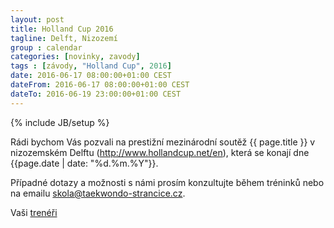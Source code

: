 ```yaml
---
layout: post
title: Holland Cup 2016
tagline: Delft, Nizozemí
group : calendar
categories: [novinky, zavody]
tags : [závody, "Holland Cup", 2016]
date: 2016-06-17 08:00:00+01:00 CEST
dateFrom: 2016-06-17 08:00:00+01:00 CEST
dateTo: 2016-06-19 23:00:00+01:00 CEST
---
```

{% include JB/setup %}

Rádi bychom Vás pozvali na prestižní mezinárodní soutěž {{ page.title }} v nizozemském Delftu (http://www.hollandcup.net/en), která se konají dne {{page.date | date: "%d.%m.%Y"}}.

Případné dotazy a možnosti s námi prosím konzultujte během tréninků nebo na emailu <a href="mailto:skola@taekwondo-strancice.cz">skola@taekwondo-strancice.cz</a>.

Vaši [trenéři](/treneri)
